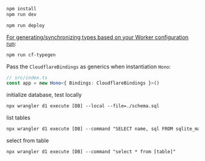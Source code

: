 ```txt
npm install
npm run dev
```

```txt
npm run deploy
```

[For generating/synchronizing types based on your Worker configuration run](https://developers.cloudflare.com/workers/wrangler/commands/#types):

```txt
npm run cf-typegen
```

Pass the `CloudflareBindings` as generics when instantiation `Hono`:

```ts
// src/index.ts
const app = new Hono<{ Bindings: CloudflareBindings }>()
```

initialize database, test locally
```txt
npx wrangler d1 execute [DB] --local --file=./schema.sql
```

list tables
```txt
npx wrangler d1 execute [DB] --command "SELECT name, sql FROM sqlite_master"
```

select from table
```txt
npx wrangler d1 execute [DB] --command "select * from [table]"
```
